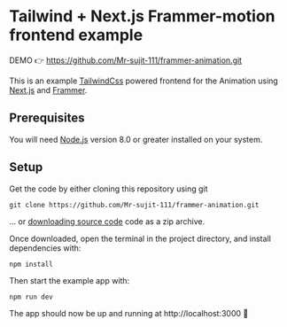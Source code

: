 # Tailwind + Next.js Frammer-motion frontend example

DEMO 👉 https://github.com/Mr-sujit-111/frammer-animation.git

This is an example [TailwindCss](https://tailwindcss.com) powered frontend for the Animation using [Next.js](https://nextjs.org) and [Frammer](https://www.framer.com/motion).

## Prerequisites

You will need [Node.js](https://nodejs.org) version 8.0 or greater installed on your system.

## Setup

Get the code by either cloning this repository using git

```
git clone https://github.com/Mr-sujit-111/frammer-animation.git
```

... or [downloading source code](https://github.com/Mr-sujit-111/frammer-animation/archive/master.zip) code as a zip archive.

Once downloaded, open the terminal in the project directory, and install dependencies with:

```
npm install
```

Then start the example app with:

```
npm run dev
```

The app should now be up and running at http://localhost:3000 🚀